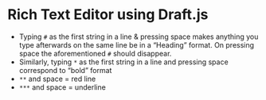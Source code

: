 # Rich Text Editor using Draft.js

- Typing `#` as the first string in a line & pressing space makes anything you type afterwards on the same line be in a “Heading” format. On pressing space the aforementioned `#` should disappear.
- Similarly, typing `*` as the first string in a line and pressing space correspond to “bold” format
- `**` and space = red line
- `***` and space = underline